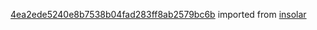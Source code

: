 [4ea2ede5240e8b7538b04fad283ff8ab2579bc6b](https://github.com/insolar/insolar/commit/4ea2ede5240e8b7538b04fad283ff8ab2579bc6b) imported from [insolar](https://github.com/insolar/insolar)
